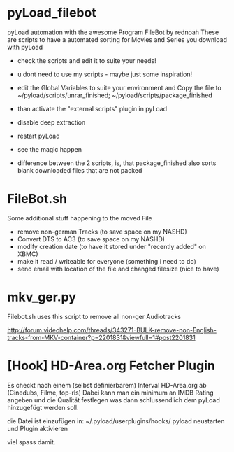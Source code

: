 pyLoad_filebot
==============
pyLoad automation with the awesome Program FileBot by rednoah
These are scripts to have a automated sorting for Movies and Series you download with pyLoad

- check the scripts and edit it to suite your needs! 
- u dont need to use my scripts - maybe just some inspiration!

 - edit the Global Variables to suite your environment and Copy the file to ~/pyload/scripts/unrar_finished; ~/pyload/scripts/package_finished
 - than activate the "external scripts" plugin in pyLoad 
 - disable deep extraction
 - restart pyLoad
 - see the magic happen
 - difference between the 2 scripts, is, that package_finished also sorts blank downloaded files that are not packed

FileBot.sh
==============
Some additional stuff happening to the moved File
 - remove non-german Tracks (to save space on my NASHD)
 - Convert DTS to AC3 (to save space on my NASHD)
 - modify creation date (to have it stored under "recently added" on XBMC)
 - make it read / writeable for everyone (something i need to do)
 - send email with location of the file and changed filesize (nice to have)


mkv_ger.py
==============
Filebot.sh uses this script to remove all non-ger Audiotracks

http://forum.videohelp.com/threads/343271-BULK-remove-non-English-tracks-from-MKV-container?p=2201831&viewfull=1#post2201831




[Hook] HD-Area.org Fetcher Plugin
==============

Es checkt nach einem (selbst definierbarem) Interval HD-Area.org ab (Cinedubs, Filme, top-rls)
Dabei kann man ein minimum an IMDB Rating angeben und die Qualität festlegen was dann schlussendlich dem pyLoad hinzugefügt werden soll.


die Datei ist einzufügen in:
~/.pyload/userplugins/hooks/
pyload neustarten und Plugin aktivieren

viel spass damit.
